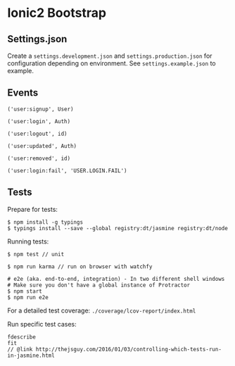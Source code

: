 # Ionic2 Bootstrap

## Settings.json

Create a `settings.development.json` and `settings.production.json` for configuration depending on environment.
See `settings.example.json` to example. 

## Events

`('user:signup', User)`

`('user:login', Auth)`
    
`('user:logout', id)`

`('user:updated', Auth)`

`('user:removed', id)`

`('user:login:fail', 'USER.LOGIN.FAIL')`


## Tests

Prepare for tests:

    $ npm install -g typings    
    $ typings install --save --global registry:dt/jasmine registry:dt/node
    
Running tests:

    $ npm test // unit
    
    $ npm run karma // run on browser with watchfy
    
    # e2e (aka. end-to-end, integration) - In two different shell windows
    # Make sure you don't have a global instance of Protractor
    $ npm start 
    $ npm run e2e
    
For a detailed test coverage: `./coverage/lcov-report/index.html`

Run specific test cases:

    fdescribe
    fit
    // @link http://thejsguy.com/2016/01/03/controlling-which-tests-run-in-jasmine.html
